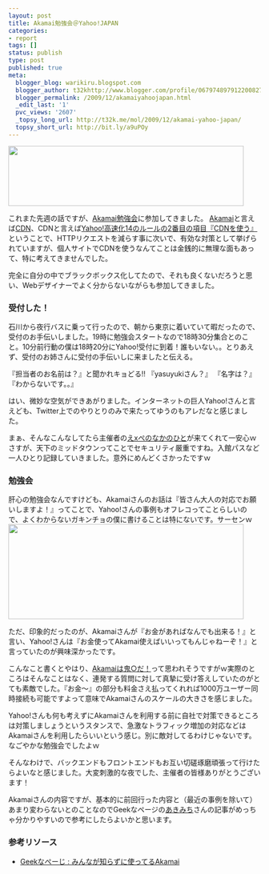 ```yaml
---
layout: post
title: Akamai勉強会＠Yahoo!JAPAN
categories:
- report
tags: []
status: publish
type: post
published: true
meta:
  blogger_blog: warikiru.blogspot.com
  blogger_author: t32khttp://www.blogger.com/profile/06797489791220082722noreply@blogger.com
  blogger_permalink: /2009/12/akamaiyahoojapan.html
  _edit_last: '1'
  pvc_views: '2607'
  _topsy_long_url: http://t32k.me/mol/2009/12/akamai-yahoo-japan/
  topsy_short_url: http://bit.ly/a9uPOy
---
```

<img title="YAHOO!" src="http://t32k.me/mol/file/2009/12/yhoo.jpg" alt="" width="470" height="120" />

これまた先週の話ですが、<a href="http://yasuyuki.vox.com/library/post/akamai-on-dec-11-friday.html">Akamai勉強会</a>に参加してきました。 <a href="http://www.akamai.co.jp/enja/">Akamai</a>と言えば<a href="http://ja.wikipedia.org/wiki/%E3%82%B3%E3%83%B3%E3%83%86%E3%83%B3%E3%83%84%E3%83%87%E3%83%AA%E3%83%90%E3%83%AA%E3%83%8D%E3%83%83%E3%83%88%E3%83%AF%E3%83%BC%E3%82%AF">CDN</a>、CDNと言えば<a href="http://warikiru.blogspot.com/2008/05/high-performance-web-sites.html">Yahoo!高速化14のルールの2番目の項目『CDNを使う』</a>ということで、HTTPリクエストを減らす事に次いで、有効な対策として挙げられていますが、個人サイトでCDNを使うなんてことは金銭的に無理な面もあって、特に考えてきませんでした。

完全に自分の中でブラックボックス化してたので、それも良くないだろうと思い、Webデザイナーでよく分からないながらも参加してきました。

<!--more-->
<h3>受付した！</h3>
石川から夜行バスに乗って行ったので、朝から東京に着いていて暇だったので、受付のお手伝いしました。19時に勉強会スタートなので18時30分集合とのこと。10分前行動の僕は18時20分にYahoo!受付に到着！誰もいない。。とりあえず、受付のお姉さんに受付の手伝いしに来ましたと伝える。

『担当者のお名前は？』と聞かれキョどる!!
『yasuyukiさん？』
『名字は？』
『わからないです。。』

はい、微妙な空気ができあがりました。インターネットの巨人Yahoo!さんと言えども、Twitter上でのやりとりのみで来たってゆうのもアレだなと感じました。

まぁ、そんなこんなしてたら主催者の<a href="http://twitter.com/yasuyukima">えxぺのなかのひと</a>が来てくれて一安心ｗさすが、天下のミッドタウンってことでセキュリティ厳重ですね。入館パスなど一人ひとり記録していきました。意外にめんどくさかったですｗ
<h3>勉強会</h3>
肝心の勉強会なんですけども、Akamaiさんのお話は『皆さん大人の対応でお願いしますよ！』ってことで、Yahoo!さんの事例もオフレコってことらしいので、よくわからないガキンチョの僕に書けることは特にないです。サーセンｗ

<img class="alignnone size-full wp-image-1601" title="akamai" src="http://t32k.me/mol/file/2009/12/akamai.jpg" alt="" width="470" height="190" />

ただ、印象的だったのが、Akamaiさんが『お金があればなんでも出来る！』と言い、Yahoo!さんは『お金使ってAkamai使えばいいってもんじゃねーぞ！』と言っていたのが興味深かったです。

こんなこと書くとやはり、<a href="http://www.songmu.jp/riji/archives/2009/04/akamai_in_akama.html">Akamaiは鬼○だ！</a>って思われそうですがｗ実際のところはそんなことはなく、連発する質問に対して真摯に受け答えしていたのがとても素敵でした。『お金〜』の部分も料金さえ払ってくれれば1000万ユーザー同時接続も可能ですよって意味でAkamaiさんのスケールの大きさを感じました。

Yahoo!さんも何も考えずにAkamaiさんを利用する前に自社で対策できるところは対策しましょうというスタンスで、急激なトラフィック増加の対応などはAkamaiさんを利用したらいいという感じ。別に敵対してるわけじゃないです。なごやかな勉強会でしたよｗ

そんなわけで、バックエンドもフロントエンドもお互い切磋琢磨頑張って行けたらよいなと感じました。大変刺激的な夜でした、主催者の皆様ありがとうございます！

Akamaiさんの内容ですが、基本的に前回行った内容と（最近の事例を除いて）あまり変わらないとのことなのでGeekなページの<a href="http://twitter.com/geekpage">あきみち</a>さんの記事がめっちゃ分かりやすいので参考にしたらよいかと思います。
<h3>参考リソース</h3>
<ul>
	<li><a href="http://www.geekpage.jp/blog/?id=2009/4/27/1">Geekなぺーじ : みんなが知らずに使ってるAkamai</a></li>
</ul>
